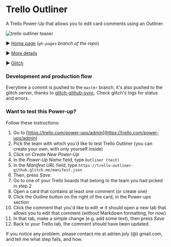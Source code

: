 # Trello Outliner

A Trello Power-Up that allows you to edit card comments using an Outliner.

![trello outliner teaser](https://github.com/adrienjoly/trello-outliner/raw/master/docs/teaser.png)

▶ [Home page](https://adrienjoly.com/trello-outliner) (*`gh-pages` branch of the repo*)

▶ [More details](docs/codegeist-submission.md)

▶ [Glitch](https://glitch.com/edit/#!/trello-outliner-github)

### Development and production flow

Everytime a commit is pushed to the `master` branch, it's also pushed to the glitch server, thanks to [glitch-github-sync](https://glitch.com/edit/#!/glitch-github-sync). Check glitch's logs for status and errors.

### Want to test this Power-up?

Follow these instructions:

1. Go to [https://trello.com/power-ups/admin](https://trello.com/power-ups/admin)
2. Pick the team with which you'd like to test Trello Outliner (you can create your own, with only yourself inside)
3. Click on *Create New Power-Up*
4. In the *Power-Up Name* field, type `Outliner (test)`
5. In the *Manifest URL* field, type `https://trello-outliner-github.glitch.me/manifest.json`
6. Then, press *Save*.
7. Go to one of your Trello boards that belong to the team you had picked in step 2
8. Open a card that contains at least one comment (or create one)
9. Click the *Outline* button on the right of the card, in the Power-ups section
10. Click the comment that you'd like to edit => it should open a new tab that allows you to edit that comment (without Markdown formatting, for now)
11. In that tab, make a simple change (e.g. add some text), then press *Save*
12. Back to your Trello tab, the comment should have been updated.

If you notice any problem, please contact me at adrien.joly (@) gmail.com, and tell me what step fails, and how.
